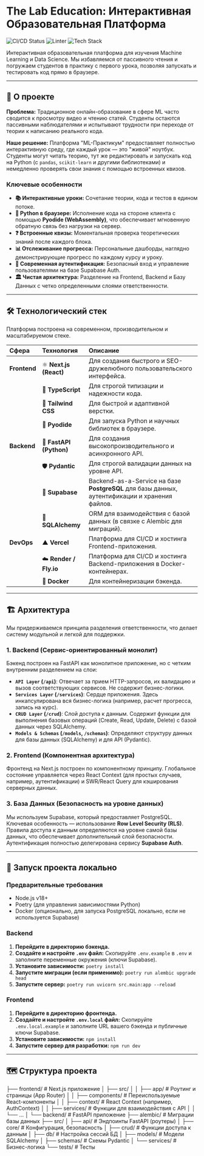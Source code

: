 # The Lab Education: Интерактивная Образовательная Платформа

![CI/CD Status](https://img.shields.io/badge/CI%2FCD-Passing-brightgreen)
![Linter](https://img.shields.io/badge/linter-ruff-blue)
![Tech Stack](https://img.shields.io/badge/stack-Next.js%20%26%20FastAPI-orange)

Интерактивная образовательная платформа для изучения Machine Learning и Data Science. Мы избавляемся от пассивного чтения и погружаем студентов в практику с первого урока, позволяя запускать и тестировать код прямо в браузере.

---

## 🚀 О проекте

**Проблема:** Традиционное онлайн-образование в сфере ML часто сводится к просмотру видео и чтению статей. Студенты остаются пассивными наблюдателями и испытывают трудности при переходе от теории к написанию реального кода.

**Наше решение:** Платформа "ML-Практикум" предоставляет полностью интерактивную среду, где каждый урок — это "живой" ноутбук. Студенты могут читать теорию, тут же редактировать и запускать код на Python (с `pandas`, `scikit-learn` и другими библиотеками) и немедленно проверять свои знания с помощью встроенных квизов.

### Ключевые особенности
*   **📚 Интерактивные уроки:** Сочетание теории, кода и тестов в едином потоке.
*   **🐍 Python в браузере:** Исполнение кода на стороне клиента с помощью **Pyodide (WebAssembly)**, что обеспечивает мгновенную обратную связь без нагрузки на сервер.
*   **❓ Встроенные квизы:** Моментальная проверка теоретических знаний после каждого блока.
*   **📊 Отслеживание прогресса:** Персональные дашборды, наглядно демонстрирующие прогресс по каждому курсу и уроку.
*   **🔐 Современная аутентификация:** Безопасный вход и управление пользователями на базе Supabase Auth.
*   **🏛️ Чистая архитектура:** Разделение на Frontend, Backend и Базу Данных с четко определенными слоями ответственности.

---

## 🛠️ Технологический стек

Платформа построена на современном, производительном и масштабируемом стеке.

| Сфера | Технология | Описание |
| :--- | :--- | :--- |
| **Frontend** | ⚛️ **Next.js (React)** | Для создания быстрого и SEO-дружелюбного пользовательского интерфейса. |
| | 📘 **TypeScript** | Для строгой типизации и надежности кода. |
| | 💨 **Tailwind CSS** | Для быстрой и адаптивной верстки. |
| | 🐍 **Pyodide** | Для запуска Python и научных библиотек в браузере. |
| **Backend** | 🚀 **FastAPI (Python)** | Для создания высокопроизводительного и асинхронного API. |
| | 🛡️ **Pydantic** | Для строгой валидации данных на уровне API. |
| | 🐘 **Supabase** | Backend-as-a-Service на базе **PostgreSQL** для базы данных, аутентификации и хранения файлов. |
| | 📜 **SQLAlchemy** | ORM для взаимодействия с базой данных (в связке с Alembic для миграций). |
| **DevOps** | ▲ **Vercel** | Платформа для CI/CD и хостинга Frontend-приложения. |
| | ☁️ **Render / Fly.io** | Платформа для CI/CD и хостинга Backend-приложения в Docker-контейнерах. |
| | 🐳 **Docker** | Для контейнеризации бэкенда. |

---

## 🏗️ Архитектура

Мы придерживаемся принципа разделения ответственности, что делает систему модульной и легкой для поддержки.

### 1. Backend (Сервис-ориентированный монолит)
Бэкенд построен на FastAPI как монолитное приложение, но с четким внутренним разделением на слои:
*   **`API Layer` (`/api`)**: Отвечает за прием HTTP-запросов, их валидацию и вызов соответствующих сервисов. Не содержит бизнес-логики.
*   **`Services Layer` (`/services`)**: Сердце приложения. Здесь инкапсулирована вся бизнес-логика (например, расчет прогресса, запись на курс).
*   **`CRUD Layer` (`/crud`)**: Слой доступа к данным. Содержит функции для выполнения базовых операций (Create, Read, Update, Delete) с базой данных через SQLAlchemy.
*   **`Models & Schemas` (`/models`, `/schemas`)**: Определяют структуру данных для базы данных (SQLAlchemy) и для API (Pydantic).

### 2. Frontend (Компонентная архитектура)
Фронтенд на Next.js построен по компонентному принципу. Глобальное состояние управляется через React Context (для простых случаев, например, аутентификации) и SWR/React Query для кэширования серверных данных.

### 3. База Данных (Безопасность на уровне данных)
Мы используем Supabase, который предоставляет PostgreSQL. Ключевая особенность — использование **Row Level Security (RLS)**. Правила доступа к данным определяются на уровне самой базы данных, что обеспечивает дополнительный слой безопасности. Аутентификация полностью делегирована сервису **Supabase Auth**.

---

## 🚀 Запуск проекта локально

### Предварительные требования
*   Node.js v18+
*   Poetry (для управления зависимостями Python)
*   Docker (опционально, для запуска PostgreSQL локально, если не используется Supabase)

### Backend
1.  **Перейдите в директорию бэкенда.**
2.  **Создайте и настройте `.env` файл:** Скопируйте `.env.example` в `.env` и заполните переменные окружения (ключи Supabase).
3.  **Установите зависимости:** `poetry install`
4.  **Запустите миграции (если применимо):** `poetry run alembic upgrade head`
5.  **Запустите сервер:** `poetry run uvicorn src.main:app --reload`

### Frontend
1.  **Перейдите в директорию фронтенда.**
2.  **Создайте и настройте `.env.local` файл:** Скопируйте `.env.local.example` и заполните URL вашего бэкенда и публичные ключи Supabase.
3.  **Установите зависимости:** `npm install`
4.  **Запустите сервер для разработки:** `npm run dev`

---

## 🗺️ Структура проекта
├── frontend/ # Next.js приложение
│ ├── src/
│ │ ├── app/ # Роутинг и страницы (App Router)
│ │ ├── components/ # Переиспользуемые React-компоненты
│ │ ├── context/ # React Context (например, AuthContext)
│ │ ├── services/ # Функции для взаимодействия с API
│ │ └── ...
│
└── backend/ # FastAPI приложение
├── alembic/ # Миграции базы данных
├── src/
│ ├── api/ # Эндпоинты FastAPI (роутеры)
│ ├── core/ # Конфигурация, безопасность
│ ├── crud/ # Функции доступа к данным
│ ├── db/ # Настройка сессий БД
│ ├── models/ # Модели SQLAlchemy
│ ├── schemas/ # Схемы Pydantic
│ └── services/ # Бизнес-логика
└── tests/ # Тесты
